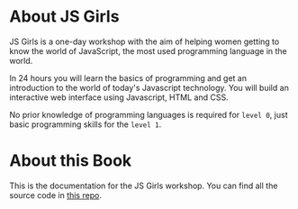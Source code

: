 # About JS Girls

JS Girls is a one-day workshop with the aim of helping women getting to know the world of JavaScript, the most used programming language in the world.


In 24 hours you will learn the basics of programming and get an introduction to the world of today's Javascript technology. You will build an interactive web interface using Javascript, HTML and CSS.

No prior knowledge of programming languages is required for `level 0`, just basic programming skills for the `level 1`.

# About this Book
This is the documentation for the JS Girls workshop. You can find all the source code in [this repo](https://github.com/js-girls/workshop).
